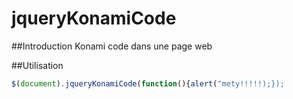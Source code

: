 # jqueryKonamiCode

##Introduction
Konami code dans une page web

##Utilisation

```javascript
$(document).jqueryKonamiCode(function(){alert("mety!!!!!);});
```

